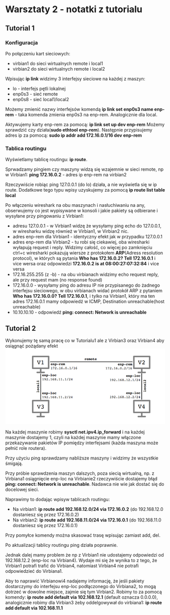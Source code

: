 # Warsztaty 2 - notatki z tutorialu

## Tutorial 1

### Konfiguracja
Po połączeniu kart sieciowych:
- virbian1 do sieci wirtualnych remote i local1
- virbian2 do sieci wirtualnych remote i local2

Wpisując **ip link** widzimy 3 interfejsy sieciowe na każdej z maszyn:
- lo - interfejs pętli lokalnej
- enp0s3 - sieć remote
- enp0s8 - sieć local1/local2

Możemy zmienić nazwy interfejsów komendą **ip link set enp0s3 name enp-rem** - taka komenda zmienia enp0s3 na enp-rem. Analogicznie dla local.

Aktywujemy karty enp-rem za pomocą: **ip link set up dev enp-rem** Możemy sprawdzić czy działa(**sudo ethtool enp-rem**). Następnie przypisujemy adres ip za pomocą: **sudo ip addr add 172.16.0.1/16 dev enp-rem**

### Tablica routingu
Wyświetlamy tablicę routingu: **ip route**.

Sprwadzamy pingiem czy maszyny widzą się wzajemnie w sieci remote, np w Virbian1: **ping 172.16.0.2** - adres ip enp-rem na virbian2

Rzeczywiście robiąc ping 127.0.0.1 (do lo) działa, a nie wyświetla się w ip route. Dodatkowe tego typu wpisy uzyskujemy za pomocą **ip route list table local**

Po włączeniu wireshark na obu maszynach i nasłuchiwaniu na any, obserwujemy co jest wypisywane w konsoli i jakie pakiety są odbierane i wysyłane przy pingowaniu z Virbian1:
- adresu 127.0.0.1 - w Virbian1 widzę że wysyłamy ping echo do 127.0.0.1, w wiresharku widzę również w Virbian1, w Virbian2 nic.
- adres enp-rem dla Virbian1 - identyczny efekt jak w przypadku 127.0.0.1
- adres enp-rem dla Virbian2 - tu robi się ciekawiej, oba wiresharki wyłapują request i reply. Widzimy całość, co więcej po zamknięciu ctrl+c wiresharki pokazują wiersze z protokołem **ARP**(Adress resolution protocol), w których są pytania **Who has 172.16.0.2? Tell 172.16.0.1** i vice wersa oraz odpowiedzi **172.16.0.2 is at 08:00:27:07:32:84** i vice versa
- 172.16.255.255 (z -b) - na obu virbianach widzimy echo request reply, ale przy request mam (no response found)
- 172.16.0.0 - wysyłamy ping do adresu IP nie przypisanego do żadnego interfejsu sieciowego, w obu virbianach widać protokół ARP z pytaniem **Who has 172.16.0.0? Tell 172.16.0.1**, i tylko na Virbian1, który ma ten adres 172.16.0.1 mamy odpowiedź w ICMP, Destination unreachable(host unreachable)
- 10.10.10.10 - odpowiedź **ping: connect: Network is unreachable**

## Tutorial 2
Wykonujemy tę samą pracę co w Tutorialu1 ale z Virbian3 oraz Virbian4 aby osiągnąć pożądany efekt
![alt text](image.png)

Na każdej maszynie robimy **sysctl net.ipv4.ip_forward** i na każdej maszynie dostajemy 1, czyli na każdej maszynie mamy włączone przekazywanie pakietów IP pomiędzy interfejsami (każda maszyna może pełnić role routera).

Przy użyciu ping sprawdzamy nabliższe maszyny i widzimy że wszystkie śmigają.

Przy próbie sprawdzenia maszyn dalszych, poza siecią wirtualną, np. z Virbiana1 osiągnięcie enp-loc na Virbianie2 rzeczywiście dostajemy błąd **ping: connect: Network is unreachable**. Nadawca nie wie jak dostać się do docelowej sieci.

Naprawimy to dodając wpisyw tablicach routingu:
- Na virbian1: **ip route add 192.168.12.0/24 via 172.16.0.2** (do 192.168.12.0 dostaniesz się przez 172.16.0.2)
- Na virbian2: **ip route add 192.168.11.0/24 via 172.16.0.1** (do 192.168.11.0 dostaniesz się przez 172.16.0.1)

Przy pomyłce komendy można skasować trasę wpisując zamiast add, del.

Po aktualizacji tablicy routingu ping działa poprawnie.

Jednak dalej mamy problem że np z Virbian1 nie udostajemy odpowiedzi od 192.168.12.2 (enp-loc na Virbian4). Wydaje mi się że wynika to z tego, że Virbian1 potrafi trafić do Virbian4, natomiast Virbian4 nie potrafi odpowiedzieć do Virbiana1.

Aby to naprawić Virbianowi4 nadajemy informację, że jeśli pakiety dostarczymy do interfejsu enp-loc podłączonego do Virbiana2, to mogą dotrzeć w dowolne miejsce, zajmie się tym Virbian2. Robimy to za pomocą komendy: **ip route add default via 102.168.12.1** (default oznacza 0.0.0.0), analogicznie robimy dla Virbian3 żeby oddelgowywał do virbiana1:  **ip route add default via 102.168.11.1** 
